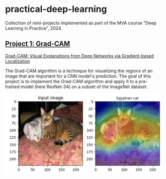 # practical-deep-learning
Collection of mini-projects implemented as part of the MVA course "Deep Learning in Practice", 2024.

## [Project 1: Grad-CAM](./GradCAM/)

[Grad-CAM: Visual Explanations from Deep Networks via Gradient-based Localization](https://arxiv.org/pdf/1610.02391.pdf)

The Grad-CAM algorithm is a technique for visualizing the regions of an image that are important for a CNN model's prediction. The goal of this project is to implement the Grad-CAM algorithm and apply it to a pre-trained model (here ResNet-34) on a subset of the ImageNet dataset.

![Grad-CAM](./GradCAM/figures/egyptian_cat.png)

